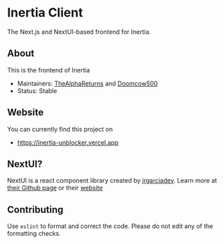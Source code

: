# Inertia Client

The Next.js and NextUI-based frontend for Inertia.

## About

This is the frontend of Inertia

- Maintainers: [TheAlphaReturns](https://github.com/TheAlphaReturns) and [Doomcow500](https://github.com/Doomcow500)
- Status: Stable

## Website

You can currently find this project on

- https://inertia-unblocker.vercel.app

## NextUI?

NextUI is a react component library created by [jrgarciadev](https://github.com/jrgarciadev).
Learn more at [their Github page](https://github.com/nextui-org/nextui) or their [website](https://nextui.org)

## Contributing

Use `eslint` to format and correct the code. Please do not edit any of the formatting checks.
